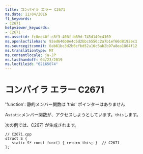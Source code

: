 ```yaml
---
title: コンパイラ エラー C2671
ms.date: 11/04/2016
f1_keywords:
- C2671
helpviewer_keywords:
- C2671
ms.assetid: fc0ee40f-c8f3-408f-b89d-745d149c4169
ms.openlocfilehash: 92ed646b0e4c5d2bbc6556c2a7b1ef66d8192ec1
ms.sourcegitcommit: 0ab61bc3d2b6cfbd52a16c6ab2b97a8ea1864f12
ms.translationtype: MT
ms.contentlocale: ja-JP
ms.lasthandoff: 04/23/2019
ms.locfileid: "62165074"
---
```

# <a name="compiler-error-c2671"></a>コンパイラ エラー C2671

'function': 静的メンバー関数は 'this' ポインターはありません

A`static`メンバー関数が、アクセスしようとしています。`this`します。

次の例では、C2671 が生成されます。

```
// C2671.cpp
struct S {
   static S* const func() { return this; }  // C2671
};
```